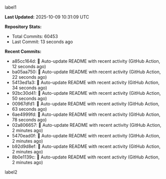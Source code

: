 
label1 
<!-- ACTIVITY_START -->
**Last Updated:** 2025-10-09 10:31:09 UTC

**Repository Stats:**
- Total Commits: 60453
- Last Commit: 13 seconds ago

**Recent Commits:**
- a85cc164d: 🤖 Auto-update README with recent activity (GitHub Action, 12 seconds ago)
- ba05aa750: 🤖 Auto-update README with recent activity (GitHub Action, 22 seconds ago)
- 5413ed1a3: 🤖 Auto-update README with recent activity (GitHub Action, 34 seconds ago)
- 92bc30d41: 🤖 Auto-update README with recent activity (GitHub Action, 50 seconds ago)
- 00967dfd1: 🤖 Auto-update README with recent activity (GitHub Action, 63 seconds ago)
- 6ae4999fd: 🤖 Auto-update README with recent activity (GitHub Action, 78 seconds ago)
- 02a806657: 🤖 Auto-update README with recent activity (GitHub Action, 2 minutes ago)
- 5470ead0f: 🤖 Auto-update README with recent activity (GitHub Action, 2 minutes ago)
- b92d9d8ef: 🤖 Auto-update README with recent activity (GitHub Action, 2 minutes ago)
- 8b0e1139c: 🤖 Auto-update README with recent activity (GitHub Action, 2 minutes ago)
<!-- ACTIVITY_END -->

label2
